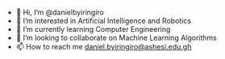 - 👋 Hi, I’m @danielbyiringiro
- 👀 I’m interested in Artificial Intelligence and Robotics
- 🌱 I’m currently learning Computer Engineering
- 💞️ I’m looking to collaborate on Machine Learning Algorithms
- 📫 How to reach me daniel.byiringiro@ashesi.edu.gh

<!---
danielbyiringiro/danielbyiringiro is a ✨ special ✨ repository because its `README.md` (this file) appears on your GitHub profile.
You can click the Preview link to take a look at your changes.
--->
